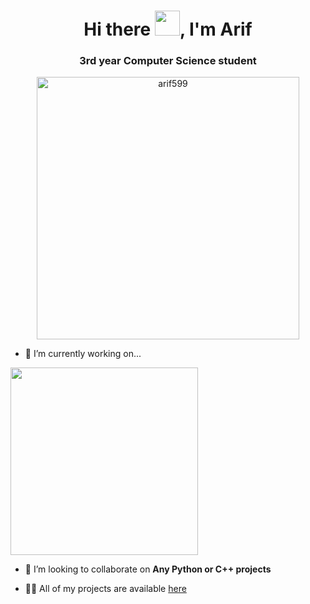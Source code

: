 <h1 align="center">Hi there <img src="https://media.giphy.com/media/hvRJCLFzcasrR4ia7z/giphy.gif" width="40px">, I'm Arif</h1>
<h3 align="center">3rd year Computer Science student</h3>
<p align="center">
<img align="center" src="https://github-readme-stats.vercel.app/api?username=arif599&show_icons=true&locale=en" width=420 alt="arif599" />
</p>

- 🔭 I’m currently working on... 

<!--<a href="https://github.com/arif599/URL-Shortener-Api"> <img src="https://github-readme-stats.vercel.app/api/pin/?username=arif599&repo=URL-Shortener-Api" width=300> </a> 
-->
<a href="https://github.com/arif599/Data-Structures-and-Algorithms"> <img src="https://github-readme-stats.vercel.app/api/pin/?username=arif599&repo=Data-Structures-and-Algorithms" width=300> </a> 
<!--<a href="https://github.com/arif599/Hangman"> <img src="https://github-readme-stats.vercel.app/api/pin/?username=arif599&repo=Hangman" width=300> </a>
<a href="https://github.com/arif599/Rock-Paper-Scissors"> <img src="https://github-readme-stats.vercel.app/api/pin/?username=arif599&repo=Rock-Paper-Scissors" width=300> </a> 
-->


- 👯 I’m looking to collaborate on **Any Python or C++ projects**

- 👨‍💻 All of my projects are available [here](https://github.com/arif599?tab=repositories)




